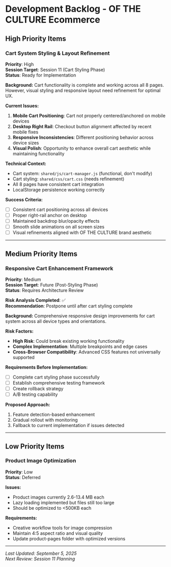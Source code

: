 # Development Backlog - OF THE CULTURE Ecommerce

## High Priority Items

### Cart System Styling & Layout Refinement
**Priority**: High  
**Session Target**: Session 11 (Cart Styling Phase)  
**Status**: Ready for Implementation  

**Background:**
Cart functionality is complete and working across all 8 pages. However, visual styling and responsive layout need refinement for optimal UX.

**Current Issues:**
1. **Mobile Cart Positioning**: Cart not properly centered/anchored on mobile devices
2. **Desktop Right Rail**: Checkout button alignment affected by recent mobile fixes  
3. **Responsive Inconsistencies**: Different positioning behavior across device sizes
4. **Visual Polish**: Opportunity to enhance overall cart aesthetic while maintaining functionality

**Technical Context:**
- Cart system: `shared/js/cart-manager.js` (functional, don't modify)
- Cart styling: `shared/css/cart.css` (needs refinement)
- All 8 pages have consistent cart integration
- LocalStorage persistence working correctly

**Success Criteria:**
- [ ] Consistent cart positioning across all devices
- [ ] Proper right-rail anchor on desktop
- [ ] Maintained backdrop blur/opacity effects
- [ ] Smooth slide animations on all screen sizes
- [ ] Visual refinements aligned with OF THE CULTURE brand aesthetic

---

## Medium Priority Items

### Responsive Cart Enhancement Framework
**Priority**: Medium  
**Session Target**: Future (Post-Styling Phase)  
**Status**: Requires Architecture Review  

**Risk Analysis Completed**: ✅  
**Recommendation**: Postpone until after cart styling complete

**Background:**
Comprehensive responsive design improvements for cart system across all device types and orientations.

**Risk Factors:**
- **High Risk**: Could break existing working functionality
- **Complex Implementation**: Multiple breakpoints and edge cases
- **Cross-Browser Compatibility**: Advanced CSS features not universally supported

**Requirements Before Implementation:**
- [ ] Complete cart styling phase successfully
- [ ] Establish comprehensive testing framework
- [ ] Create rollback strategy
- [ ] A/B testing capability

**Proposed Approach:**
1. Feature detection-based enhancement
2. Gradual rollout with monitoring
3. Fallback to current implementation if issues detected

---

## Low Priority Items

### Product Image Optimization
**Priority**: Low  
**Status**: Deferred  

**Issues:**
- Product images currently 2.6-13.4 MB each
- Lazy loading implemented but files still too large
- Should be optimized to <500KB each

**Requirements:**
- Creative workflow tools for image compression
- Maintain 4:5 aspect ratio and visual quality
- Update product-pages folder with optimized versions

---

*Last Updated: September 5, 2025*  
*Next Review: Session 11 Planning*